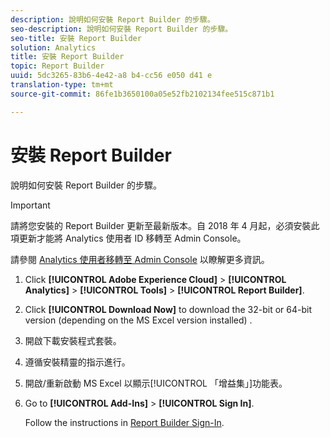 ```yaml
---
description: 說明如何安裝 Report Builder 的步驟。
seo-description: 說明如何安裝 Report Builder 的步驟。
seo-title: 安裝 Report Builder
solution: Analytics
title: 安裝 Report Builder
topic: Report Builder
uuid: 5dc3265-83b6-4e42-a8 b4-cc56 e050 d41 e
translation-type: tm+mt
source-git-commit: 86fe1b3650100a05e52fb2102134fee515c871b1

---
```



# 安裝 Report Builder

說明如何安裝 Report Builder 的步驟。

>[!IMPORTANT]
>
>請將您安裝的 Report Builder 更新至最新版本。自 2018 年 4 月起，必須安裝此項更新才能將 Analytics 使用者 ID 移轉至 Admin Console。
>
>請參閱 [Analytics 使用者移轉至 Admin Console](https://marketing.adobe.com/resources/help/en_US/experience-cloud/admin-console/analytics-migration/) 以瞭解更多資訊。

1. Click **[!UICONTROL Adobe Experience Cloud]** &gt; **[!UICONTROL Analytics]** &gt; **[!UICONTROL Tools]** &gt; **[!UICONTROL Report Builder]**.
1. Click **[!UICONTROL Download Now]** to download the 32-bit or 64-bit version (depending on the MS Excel version installed) .
1. 開啟下載安裝程式套裝。
1. 遵循安裝精靈的指示進行。
1. 開啟/重新啟動 MS Excel 以顯示[!UICONTROL 「增益集」]功能表。
1. Go to **[!UICONTROL Add-Ins]** &gt; **[!UICONTROL Sign In]**.

   Follow the instructions in [Report Builder Sign-In](../../../analyze/report-builder/setup/login.md#concept_67A16213B90D43C7A624C4E43B821981).